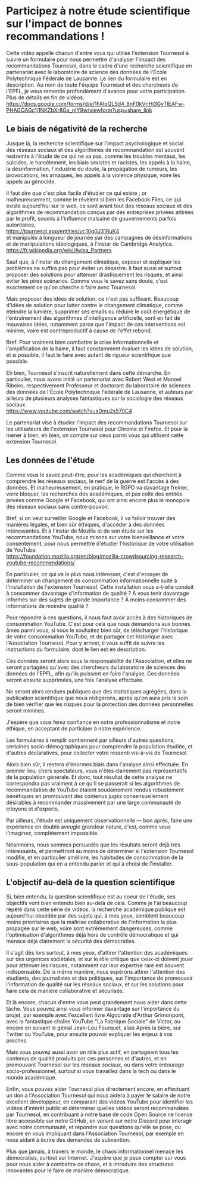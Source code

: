 # Participez à notre étude scientifique sur l'impact de bonnes recommandations !

Cette vidéo appelle chacun d'entre vous qui utilise l'extension Tournesol
à suivre un formulaire pour nous permettre d'analyser l'impact des recommandations Tournesol,
dans le cadre d'une recherche scientifique en partenariat 
avec le laboratoire de science des données 
de l'École Polytechnique Fédérale de Lausanne.
Le lien du formulaire est en description.
Au nom de toute l'équipe Tournesol et des chercheurs de l'EPFL,
je vous remercie profondément d'avance pour votre participation.
Plus de détails en fin de vidéos.  
https://docs.google.com/forms/d/e/1FAIpQLSd4_8nF0kVnHj3GvTlEAFw-PHAGOAGc1j1NKZbXr8Ga_nIY9w/viewform?usp=share_link


## Le biais de négativité de la recherche

Jusque là, la recherche scientifique sur l'impact psychologique et social
des réseaux sociaux et des algorithmes de recommandation
est souvent restreinte à l'étude de ce qui ne va pas,
comme les troubles mentaux, les suicides, le harcèlement, 
les biais sexistes et racistes, les appels à la haine, la désinformation,
l'industrie du doute, la propagation de rumeurs, les provocations,
les arnaques, les appels à la violence physique, 
voire les appels au génocide.

Il faut dire que c'est plus facile d'étudier ce qui existe ;
or malheureusement, comme le révèlent si bien les Facebook Files,
ce qui existe aujourd'hui sur le web,
ce sont avant tout des réseaux sociaux et des algorithmes de recommandation
conçus par des entreprises privées attirées par le profit,
soumis à l'influence malsaine de gouvernements parfois autoritaires,  
https://tournesol.app/entities/yt:10g0J31RuK4  
et manipulés à longueur de journée par des campagnes de désinformations
et de manipulations idéologiques,
à l'instar de Cambridge Analytica.
https://fr.wikipedia.org/wiki/Avisa_Partners

Sauf que, à l'instar du changement climatique,
exposer et expliquer les problèmes ne suffira pas pour éviter un désastre.
Il faut aussi et surtout proposer des solutions pour atténuer drastiquement les risques,
et ainsi éviter les pires scénarios.
Comme vous le savez sans doute, 
c'est exactement ce qu'on cherche à faire avec Tournesol.

Mais proposer des idées de solution, ce n'est pas suffisant.
Beaucoup d'idées de solution pour lutter contre le changement climatique,
comme éteindre la lumière, supprimer ses emails 
ou réduire le coût énergétique de l'entraînement des algorithmes d'intelligence artificielle,
sont en fait de mauvaises idées, 
notamment parce que l'impact de ces interventions est minime,
voire est contreproductif à cause de l'effet rebond.

Bref. Pour vraiment bien combattre la crise informationnelle et l'amplification de la haine,
il faut constamment évaluer les idées de solution,
et si possible, il faut le faire avec autant de rigueur scientifique que possible.

Eh bien, Tournesol s'inscrit naturellement dans cette démarche.
En particulier, nous avons initié un partenariat avec Robert West et Manoel Ribeiro,
respectivement Professeur et doctorant du laboratoire de sciences des données
de l'École Polytechnique Fédérale de Lausanne,
et auteurs par ailleurs de plusieurs analyses fantastiques 
sur la sociologie des réseaux sociaux.  
https://www.youtube.com/watch?v=sDmu2s570C4

Le partenariat vise à étudier l'impact des recommandations Tournesol
sur les utilisateurs de l'extension Tournesol pour Chrome et Firefox.
Et pour la mener à bien, eh bien, 
on compte sur ceux parmi vous qui utilisent cette extension Tournesol.


## Les données de l'étude

Comme vous le savez peut-être, 
pour les académiques qui cherchent à comprendre les réseaux sociaux,
le nerf de la guerre est l'accès à des données.
Et malheureusement, en pratique, 
le RGPD va davantage freiner, voire bloquer, les recherches des académiques,
et pas celle des entités privées comme Google et Facebook,
qui ont ainsi encore plus le monopole des réseaux sociaux sans contre-pouvoir.

Bref, si on veut surveiller Google et Facebook, 
il va falloir trouver des manières légales, et bien sûr éthiques,
d'accéder à des données intéressantes.
Et à l'instar de Mozilla et de son étude sur les recommandations YouTube,
nous misons sur votre bienveillance et votre consentement,
pour nous permettre d'étudier l'historique de votre utilisation de YouTube.  
https://foundation.mozilla.org/en/blog/mozilla-crowdsourcing-research-youtube-recommendations/

En particulier, ce qui va le plus nous intéresser,
c'est d'essayer de déterminer un changement de consommation informationnelle
suite à l'installation de l'extension Tournesol.
Cette installation vous a-t-elle conduit à consommer davantage d'information de qualité ?
À vous tenir davantage informés sur des sujets de grande importance ?
À moins consommer des informations de moindre qualité ?

Pour répondre à ces questions, 
il nous faut avoir accès à des historiques de consommation YouTube.
C'est pour cela que nous demandons aux bonnes âmes parmi vous,
si vous le souhaitez bien sûr,
de télécharger l'historique de votre consommation YouTube,
et de partager cet historique avec l'Association Tournesol.
Pour y arriver, il vous suffit de suivre les instructions du formulaire,
dont le lien est en description.

Ces données seront alors sous la responsabilité de l'Association,
et elles ne seront partagées qu'avec des chercheurs 
du laboratoire de sciences des données de l'EPFL,
afin qu'ils puissent en faire l'analyse.
Ces données seront ensuite supprimées, une fois l'analyse effectuée.

Ne seront alors rendues publiques que des statistiques agrégées,
dans la publication scientifique que nous rédigerons,
après qu'on aura pris le soin de bien vérifier que 
les risques pour la protection des données personnelles seront minimes.

J'espère que vous ferez confiance en notre professionnalisme et notre éthique,
en acceptant de participer à notre expérience.

Les formulaires à remplir contiennent par ailleurs d'autres questions,
certaines socio-démographiques pour comprendre la population étudiée,
et d'autres déclaratives, pour collecter votre ressenti vis-à-vis de Tournesol.

Alors bien sûr, il restera d'énormes biais dans l'analyse ainsi effectuée.
En premier lieu, chers spectateurs, 
vous n'êtes clairement pas représentatifs de la population générale.
Et donc, tout résultat de cette analyse ne correspondra pas vraiment
à ce qu'il se passerait si les algorithmes de recommandation de YouTube
étaient soudainement rendus robustement bénéfiques 
en promouvant des contenus jugés consensuellement désirables à recommander massivement
par une large communauté de citoyens et d'experts.

Par ailleurs, l'étude est uniquement observationnelle —
bon après, faire une expérience en double aveugle grandeur nature,
c'est, comme vous l'imaginez, complètement impossible.

Néanmoins, nous sommes persuadés que les résultats seront déjà très intéressants,
et permettront au moins de déterminer si l'extension Tournesol modifie,
et en particulier améliore,
les habitudes de consommation de la sous-population qui en a entendu parler
et qui a choisi de l'installer.


## L'objectif au-delà de la question scientifique

Si, bien entendu, la question scientifique est au coeur de l'étude,
ses objectifs vont bien entendu bien au-delà de cela.
Comme je l'ai beaucoup répété dans cette série de vidéos,
la recherche académique publique est aujourd'hui obsédée par des sujets qui,
à mes yeux, semblent beaucoup moins prioritaires 
que la maîtrise collaborative de l'information la plus propagée sur le web,
voire sont extrêmement dangereuses,
comme l'optimisation d'algorithmes déjà hors de contrôle démocratique
et qui menace déjà clairement la sécurité des démocraties.

Il s'agit dès lors surtout, à mes yeux, 
d'attirer l'attention des académiques sur des urgences sociétales,
et sur le rôle critique que ceux-ci doivent jouer pour atténuer les risques,
notamment car leur expertise rare est souvent indispensable.
De la même manière, nous espérons attirer l'attention des étudiants,
des journalistes et des politiques, 
sur l'importance de promouvoir l'information de qualité sur les réseaux sociaux,
et sur les solutions pour faire cela de manière collaborative et sécurisée.

Et là encore, chacun d'entre vous peut grandement nous aider dans cette tâche.
Vous pouvez ainsi vous informer davantage sur l'importance du projet,
par exemple avec l'excellent livre Algocratie d'Arthur Grimonpont,
avec la fantastique chaîne YouTube "La Fabrique Sociale" de Victor,
ou encore en suivant le génial Jean-Lou Fourquet, alias Après la bière, 
sur Twitter ou YouTube,
pour ensuite pouvoir expliquer les enjeux à vos proches.

Mais vous pouvez aussi avoir un rôle plus actif,
en partageant tous les contenus de qualité produits par ces personnes et d'autres,
et en promouvant Tournesol sur les réseaux sociaux,
ou dans votre entourage socio-professionnel,
surtout si vous travaillez dans la tech ou dans le monde académique.

Enfin, vous pouvez aider Tournesol plus directement encore,
en effectuant un don à l'Association Tournesol 
qui nous aidera à payer le salaire de notre excellent développeur,
en comparant des vidéos YouTube pour identifier les vidéos d'intérêt public
et déterminer quelles vidéos seront recommandées par Tournesol,
en contribuant à notre base de code Open Source ne license libre accessible sur notre GitHub,
en venant sur notre Discord pour interagir avec notre communauté, et répondre aux questions qu'elle se pose,
ou encore en vous impliquant dans l'Association Tournesol,
par exemple en nous aidant à écrire des demandes de subvention.

Plus que jamais, à travers le monde,
le chaos informationnel menace les démocraties, surtout sur Internet.
J'espère que je peux compter sur vous pour nous aider à combattre ce chaos,
et à introduire des structures innovantes pour le faire de manière démocratique.
